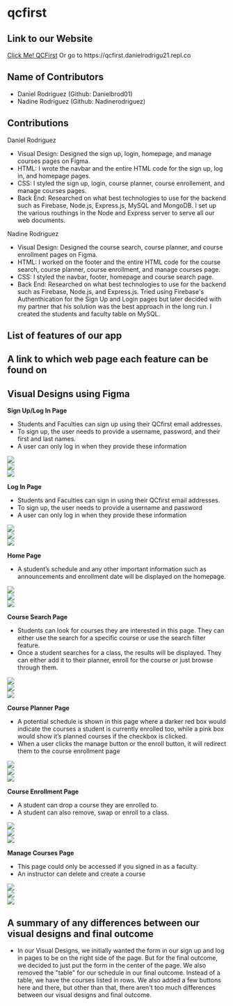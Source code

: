 # qcfirst

## Link to our Website
<p><a href="https://qcfirst.danielrodrigu21.repl.co">Click Me! QCFirst</a> Or go to https://qcfirst.danielrodrigu21.repl.co</p>

## Name of Contributors
- Daniel Rodriguez (Github: Danielbrod01)
- Nadine Rodriguez (Github: Nadinerodriguez)

## Contributions 
Daniel Rodriguez
- Visual Design: Designed the sign up, login, homepage, and manage courses pages on Figma.
- HTML: I wrote the navbar and the entire HTML code for the sign up, log in, and homepage pages.
- CSS: I styled the sign up, login, course planner, course enrollement, and manage courses pages.
- Back End: Researched on what best technologies to use for the backend such as Firebase, Node.js, Express.js, MySQL and MongoDB. I set up the various routhings in the Node and Express server to serve all our web documents.

Nadine Rodriguez
- Visual Design: Designed the course search, course planner, and course enrollment pages on Figma.
- HTML: I worked on the footer and the entire HTML code for the course search, course planner, course enrollment, and manage courses page.
- CSS: I styled the navbar, footer, homepage and course search page.
- Back End: Researched on what best technologies to use for the backend such as Firebase, Node.js, and Express.js. Tried using Firebase's Authenthication for the Sign Up and Login pages but later decided with my partner that his solution was the best approach in the long run. I created the students and faculty table on MySQL.

## List of features of our app 
## A link to which web page each feature can be found on

## Visual Designs using Figma
**Sign Up/Log In Page**
- Students and Faculties can sign up using their QCfirst email addresses.
- To sign up, the user needs to provide a username, password, and their first and last names.
- A user can only log in when they provide these information

<img src="/VisualDesigns/desktop/signup(desktop).png" /><br />
<img src="/VisualDesigns/tablet/signup(tablet).png" /><br />
<img src="/VisualDesigns/mobile/signup(mobile).png" /><br />

**Log In Page**
- Students and Faculties can sign in using their QCfirst email addresses.
- To sign up, the user needs to provide a username and password
- A user can only log in when they provide these information

<img src="/VisualDesigns/desktop/login(desktop).png" /><br />
<img src="/VisualDesigns/tablet/login(tablet).png" /><br />
<img src="/VisualDesigns/mobile/login(mobile).png" /><br />

**Home Page**
- A student’s schedule and any other important information such as announcements and enrollment date will be displayed on the homepage.

<img src="/VisualDesigns/desktop/homepage(desktop).png" /><br />
<img src="/VisualDesigns/tablet/homepage(tablet).png" /><br />
<img src="/VisualDesigns/mobile/homepage(mobile).png" /><br />

**Course Search Page**
- Students can look for courses they are interested in this page. They can either use the search for a specific course or use the search filter feature.
- Once a student searches for a class, the results will be displayed. They can either add it to their planner, enroll for the course or just browse through them.

<img src="/VisualDesigns/desktop/course-search(desktop).png" /><br />
<img src="/VisualDesigns/tablet/course-search(tablet).png" /><br />
<img src="/VisualDesigns/mobile/course-search(mobile).png" /><br />

**Course Planner Page**
- A potential schedule is shown in this page where a darker red box would indicate the courses a student is currently enrolled too, while a pink box would show it’s planned courses if the checkbox is clicked.
- When a user clicks the manage button or the enroll button, it will redirect them to the course enrollment page

<img src="/VisualDesigns/desktop/course-planner(desktop).png" /><br />
<img src="/VisualDesigns/tablet/course-planner(tablet).png" /><br />
<img src="/VisualDesigns/mobile/course-planner(mobile).png" /><br />

**Course Enrollment Page**
- A student can drop a course they are enrolled to.
- A student can also remove, swap or enroll to a class.

<img src="/VisualDesigns/desktop/courses-enrollment(desktop).png" /><br />
<img src="/VisualDesigns/tablet/course-enrollment(tablet).png" /><br />
<img src="/VisualDesigns/mobile/course-enrollment(mobile).png" /><br />

**Manage Courses Page**
- This page could only be accessed if you signed in as a faculty.
- An instructor can delete and create a course

<img src="/VisualDesigns/desktop/manage-course(desktop).png" /><br />
<img src="/VisualDesigns/tablet/manage-course(tablet).png" /><br />
<img src="/VisualDesigns/mobile/manage-course(mobile).png" /><br />

## A summary of any differences between our visual designs and final outcome
- In our Visual Designs, we initially wanted the form in our sign up and log in pages to be on the right side of the page. But for the final outcome, we decided to just put the form in the center of the page. We also removed the "table" for our schedule in our final outcome. Instead of a table, we have the courses listed in rows. We also added a few buttons here and there, but other than that, there aren't too much differences between our visual designs and final outcome.
